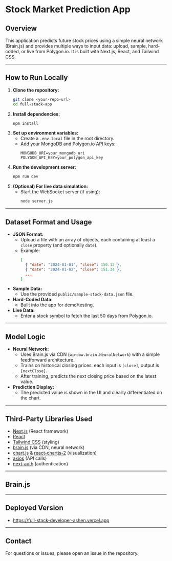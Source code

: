 # Stock Market Prediction App

## Overview
This application predicts future stock prices using a simple neural network (Brain.js) and provides multiple ways to input data: upload, sample, hard-coded, or live from Polygon.io. It is built with Next.js, React, and Tailwind CSS.

---

## How to Run Locally

1. **Clone the repository:**
   ```bash
   git clone <your-repo-url>
   cd full-stack-app
   ```
2. **Install dependencies:**
   ```bash
   npm install
   ```
3. **Set up environment variables:**
   - Create a `.env.local` file in the root directory.
   - Add your MongoDB and Polygon.io API keys:
     ```env
     MONGODB_URI=your_mongodb_uri
     POLYGON_API_KEY=your_polygon_api_key
     ```
4. **Run the development server:**
   ```bash
   npm run dev
   ```
5. **(Optional) For live data simulation:**
   - Start the WebSocket server (if using):
     ```bash
     node server.js
     ```

---

## Dataset Format and Usage

- **JSON Format:**
  - Upload a file with an array of objects, each containing at least a `close` property (and optionally `date`).
  - Example:
    ```json
    [
      { "date": "2024-01-01", "close": 150.12 },
      { "date": "2024-01-02", "close": 151.34 },
      ...
    ]
    ```
- **Sample Data:**
  - Use the provided `public/sample-stock-data.json` file.
- **Hard-Coded Data:**
  - Built into the app for demo/testing.
- **Live Data:**
  - Enter a stock symbol to fetch the last 50 days from Polygon.io.

---

## Model Logic

- **Neural Network:**
  - Uses Brain.js via CDN (`window.brain.NeuralNetwork`) with a simple feedforward architecture.
  - Trains on historical closing prices: each input is `[close]`, output is `[nextClose]`.
  - After training, predicts the next closing price based on the latest value.
- **Prediction Display:**
  - The predicted value is shown in the UI and clearly differentiated on the chart.

---

## Third-Party Libraries Used

- [Next.js](https://nextjs.org/) (React framework)
- [React](https://react.dev/)
- [Tailwind CSS](https://tailwindcss.com/) (styling)
- [brain.js](https://github.com/BrainJS/brain.js) (via CDN, neural network)
- [chart.js](https://www.chartjs.org/) & [react-chartjs-2](https://github.com/reactchartjs/react-chartjs-2) (visualization)
- [axios](https://axios-http.com/) (API calls)
- [next-auth](https://next-auth.js.org/) (authentication)

---

## Brain.js

---

## Deployed Version

- https://full-stack-developer-ashen.vercel.app

---

## Contact
For questions or issues, please open an issue in the repository.
